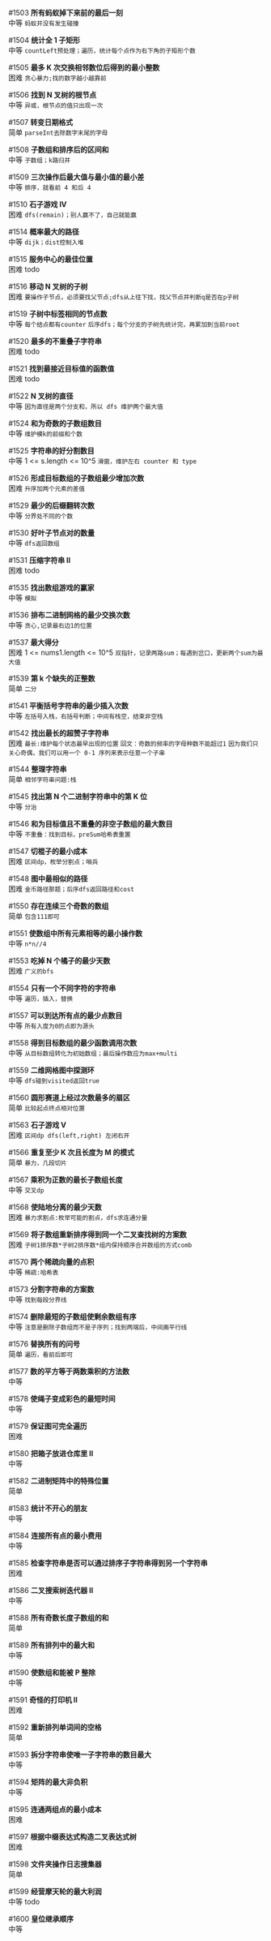 #1503 **所有蚂蚁掉下来前的最后一刻**  
中等
`蚂蚁并没有发生碰撞`

#1504 **统计全 1 子矩形**  
中等
`countLeft预处理；遍历，统计每个点作为右下角的子矩形个数`

#1505 **最多 K 次交换相邻数位后得到的最小整数**  
困难
`贪心暴力;找的数字越小越靠前`

#1506 **找到 N 叉树的根节点**  
中等
`异或，根节点的值只出现一次`

#1507 **转变日期格式**  
简单
`parseInt去除数字末尾的字母`

#1508 **子数组和排序后的区间和**  
中等
`子数组；k路归并`

#1509 **三次操作后最大值与最小值的最小差**  
中等
`排序，就看前 4 和后 4`

#1510 **石子游戏 IV**  
困难
`dfs(remain)；别人赢不了，自己就能赢`

#1514 **概率最大的路径**  
中等
`dijk；dist控制入堆`

#1515 **服务中心的最佳位置**  
困难
todo

#1516 **移动 N 叉树的子树**  
困难
`要操作子节点，必须要找父节点;dfs从上往下找，找父节点并判断q是否在p子树`

#1519 **子树中标签相同的节点数**  
中等
`每个结点都有counter`
`后序dfs；每个分支的子树先统计完，再累加到当前root`

#1520 **最多的不重叠子字符串**  
困难
todo

#1521 **找到最接近目标值的函数值**  
困难
todo

#1522 **N 叉树的直径**  
中等
`因为直径是两个分支和，所以 dfs 维护两个最大值`

#1524 **和为奇数的子数组数目**  
中等
`维护模k的前缀和个数`

#1525 **字符串的好分割数目**  
中等
1 <= s.length <= 10^5
`滑窗，维护左右 counter 和 type`

#1526 **形成目标数组的子数组最少增加次数**  
困难
`升序加两个元素的差值`

#1529 **最少的后缀翻转次数**  
中等
`分界处不同的个数`

#1530 **好叶子节点对的数量**  
中等
`dfs返回数组`

#1531 **压缩字符串 II**  
困难
todo

#1535 **找出数组游戏的赢家**  
中等
`模拟`

#1536 **排布二进制网格的最少交换次数**  
中等
`贪心,记录最右边1的位置`

#1537 **最大得分**  
困难
1 <= nums1.length <= 10^5
`双指针，记录两路sum；每遇到岔口，更新两个sum为最大值`

#1539 **第 k 个缺失的正整数**  
简单
`二分`

#1541 **平衡括号字符串的最少插入次数**  
中等
`左括号入栈，右括号判断；中间有栈空，结束非空栈`

#1542 **找出最长的超赞子字符串**  
困难
`最长:维护每个状态最早出现的位置`
`回文：奇数的频率的字母种数不能超过1`
`因为我们只关心奇偶，我们可以用一个 0-1 序列来表示任意一个子串`

#1544 **整理字符串**  
简单
`相邻字符串问题:栈`

#1545 **找出第 N 个二进制字符串中的第 K 位**  
中等
`分治`

#1546 **和为目标值且不重叠的非空子数组的最大数目**  
中等
`不重叠：找到目标，preSum哈希表重置`

#1547 **切棍子的最小成本**  
困难
`区间dp，枚举分割点；哨兵`

#1548 **图中最相似的路径**  
困难
`金币路径那题；后序dfs返回路径和cost`

#1550 **存在连续三个奇数的数组**  
简单
`包含111即可`

#1551 **使数组中所有元素相等的最小操作数**  
中等
`n*n//4`

#1553 **吃掉 N 个橘子的最少天数**  
困难
`广义的bfs`

#1554 **只有一个不同字符的字符串**  
中等
`遍历，插入，替换`

#1557 **可以到达所有点的最少点数目**  
中等
`所有入度为0的点即为源头`

#1558 **得到目标数组的最少函数调用次数**  
中等
`从目标数组转化为初始数组；最后操作数应为max+multi`

#1559 **二维网格图中探测环**  
中等
`dfs碰到visited返回true`

#1560 **圆形赛道上经过次数最多的扇区**  
简单
`比较起点终点相对位置`

#1563 **石子游戏 V**  
困难
`区间dp dfs(left,right) 左闭右开`

#1566 **重复至少 K 次且长度为 M 的模式**  
简单
`暴力，几段切片`

#1567 **乘积为正数的最长子数组长度**  
中等
`交叉dp`

#1568 **使陆地分离的最少天数**  
困难
`暴力求割点:枚举可能的割点，dfs求连通分量`

#1569 **将子数组重新排序得到同一个二叉查找树的方案数**  
困难
`子树1排序数*子树2排序数*组内保持顺序合并数组的方式comb`

#1570 **两个稀疏向量的点积**  
中等
`稀疏:哈希表`

#1573 **分割字符串的方案数**  
中等
`找到每段分界线`

#1574 **删除最短的子数组使剩余数组有序**  
中等
`注意是删除子数组而不是子序列；找到两端后，中间画平行线`

#1576 **替换所有的问号**  
简单
`遍历，看前后即可`

#1577 **数的平方等于两数乘积的方法数**  
中等

#1578 **使绳子变成彩色的最短时间**  
中等

#1579 **保证图可完全遍历**  
困难

#1580 **把箱子放进仓库里 II**  
中等

#1582 **二进制矩阵中的特殊位置**  
简单

#1583 **统计不开心的朋友**  
中等

#1584 **连接所有点的最小费用**  
中等

#1585 **检查字符串是否可以通过排序子字符串得到另一个字符串**  
困难

#1586 **二叉搜索树迭代器 II**  
中等

#1588 **所有奇数长度子数组的和**  
简单

#1589 **所有排列中的最大和**  
中等

#1590 **使数组和能被 P 整除**  
中等

#1591 **奇怪的打印机 II**  
困难

#1592 **重新排列单词间的空格**  
简单

#1593 **拆分字符串使唯一子字符串的数目最大**  
中等

#1594 **矩阵的最大非负积**  
中等

#1595 **连通两组点的最小成本**  
困难

#1597 **根据中缀表达式构造二叉表达式树**  
困难

#1598 **文件夹操作日志搜集器**  
简单

#1599 **经营摩天轮的最大利润**  
中等
todo

#1600 **皇位继承顺序**  
中等
